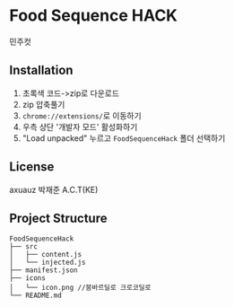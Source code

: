 # Food Sequence HACK

민주컷

## Installation

1. 초록색 코드->zip로 다운로드
2. zip 압축풀기
3. `chrome://extensions/`로 이동하기
4. 우측 상단 '개발자 모드' 활성화하기
5. "Load unpacked" 누르고 `FoodSequenceHack` 폴더 선택하기

## License

axuauz 박재준 A.C.T(KE)

## Project Structure

```
FoodSequenceHack
├── src
│   ├── content.js      
│   └── injected.js    
├── manifest.json       
├── icons
│   └── icon.png //붐바르딜로 크로코딜로        
└── README.md           
```
